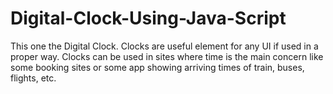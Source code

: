 # Digital-Clock-Using-Java-Script
This one the Digital Clock. Clocks are useful element for any UI if used in a proper way. Clocks can be used in sites where time is the main concern like some booking sites or some app showing arriving times of train, buses, flights, etc.
